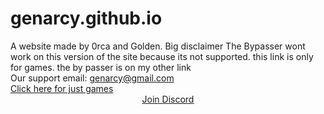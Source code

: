 # genarcy.github.io
A website made by 0rca and Golden.
Big disclaimer The Bypasser wont work on this version of the site because its not supported. this link is only for games. the by passer is on my other link<br>
Our support email: <a href="genarcy@gmail.com">genarcy@gmail.com</a><br>
<a href="https://genarcy.github.io/static/index.html">Click here for just games</a>
<a href="https://discord.gg/BH5EvRqQMz" style="display: block; text-align: center;">Join Discord</a>
